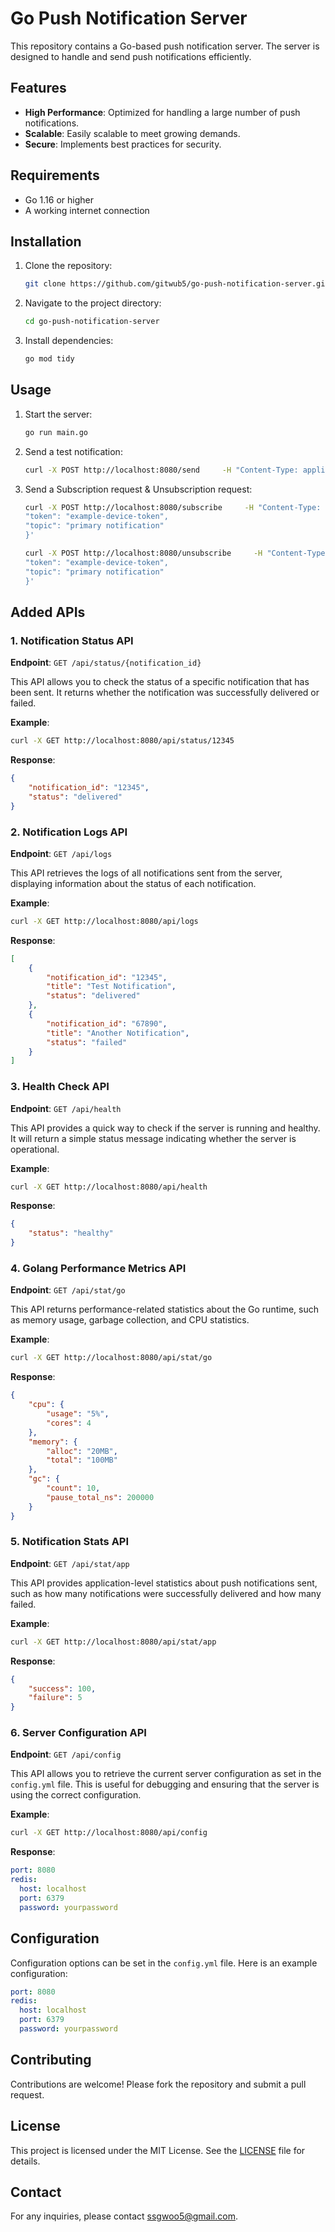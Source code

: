# Go Push Notification Server

This repository contains a Go-based push notification server. The server is designed to handle and send push notifications efficiently.

## Features

- **High Performance**: Optimized for handling a large number of push notifications.
- **Scalable**: Easily scalable to meet growing demands.
- **Secure**: Implements best practices for security.

## Requirements

- Go 1.16 or higher
- A working internet connection

## Installation

1. Clone the repository:
    ```sh
    git clone https://github.com/gitwub5/go-push-notification-server.git
    ```
2. Navigate to the project directory:
    ```sh
    cd go-push-notification-server
    ```
3. Install dependencies:
    ```sh
    go mod tidy
    ```

## Usage

1. Start the server:
    ```sh
    go run main.go
    ```
2. Send a test notification:
    ```sh
    curl -X POST http://localhost:8080/send     -H "Content-Type: application/json"     -d '{"title": "Hello", "message": "This is a test", "token": "example-token"}'
    ```
3. Send a Subscription request & Unsubscription request:
    ```sh
    curl -X POST http://localhost:8080/subscribe     -H "Content-Type: application/json"     -d '{
    "token": "example-device-token",
    "topic": "primary notification"
    }'
    ```

    ```sh
    curl -X POST http://localhost:8080/unsubscribe     -H "Content-Type: application/json"     -d '{
    "token": "example-device-token",
    "topic": "primary notification"
    }'
    ```

## Added APIs

### 1. **Notification Status API**

**Endpoint**: `GET /api/status/{notification_id}`

This API allows you to check the status of a specific notification that has been sent. It returns whether the notification was successfully delivered or failed.

**Example**:
```sh
curl -X GET http://localhost:8080/api/status/12345
```

**Response**:
```json
{
    "notification_id": "12345",
    "status": "delivered"
}
```

### 2. **Notification Logs API**

**Endpoint**: `GET /api/logs`

This API retrieves the logs of all notifications sent from the server, displaying information about the status of each notification.

**Example**:
```sh
curl -X GET http://localhost:8080/api/logs
```

**Response**:
```json
[
    {
        "notification_id": "12345",
        "title": "Test Notification",
        "status": "delivered"
    },
    {
        "notification_id": "67890",
        "title": "Another Notification",
        "status": "failed"
    }
]
```

### 3. **Health Check API**

**Endpoint**: `GET /api/health`

This API provides a quick way to check if the server is running and healthy. It will return a simple status message indicating whether the server is operational.

**Example**:
```sh
curl -X GET http://localhost:8080/api/health
```

**Response**:
```json
{
    "status": "healthy"
}
```

### 4. **Golang Performance Metrics API**

**Endpoint**: `GET /api/stat/go`

This API returns performance-related statistics about the Go runtime, such as memory usage, garbage collection, and CPU statistics.

**Example**:
```sh
curl -X GET http://localhost:8080/api/stat/go
```

**Response**:
```json
{
    "cpu": {
        "usage": "5%",
        "cores": 4
    },
    "memory": {
        "alloc": "20MB",
        "total": "100MB"
    },
    "gc": {
        "count": 10,
        "pause_total_ns": 200000
    }
}
```

### 5. **Notification Stats API**

**Endpoint**: `GET /api/stat/app`

This API provides application-level statistics about push notifications sent, such as how many notifications were successfully delivered and how many failed.

**Example**:
```sh
curl -X GET http://localhost:8080/api/stat/app
```

**Response**:
```json
{
    "success": 100,
    "failure": 5
}
```

### 6. **Server Configuration API**

**Endpoint**: `GET /api/config`

This API allows you to retrieve the current server configuration as set in the `config.yml` file. This is useful for debugging and ensuring that the server is using the correct configuration.

**Example**:
```sh
curl -X GET http://localhost:8080/api/config
```

**Response**:
```yaml
port: 8080
redis:
  host: localhost
  port: 6379
  password: yourpassword
```

## Configuration

Configuration options can be set in the `config.yml` file. Here is an example configuration:

```yaml
port: 8080
redis:
  host: localhost
  port: 6379
  password: yourpassword
```

## Contributing

Contributions are welcome! Please fork the repository and submit a pull request.

## License

This project is licensed under the MIT License. See the [LICENSE](LICENSE) file for details.

## Contact

For any inquiries, please contact [ssgwoo5@gmail.com](mailto:ssgwoo5@gmail.com).
